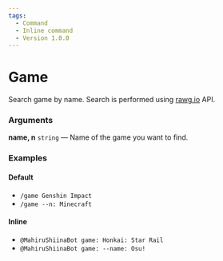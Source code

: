 ```yaml
---
tags:
  - Command
  - Inline command
  - Version 1.0.0
---
```


# Game

Search game by name. Search is performed using [rawg.io](https://rawg.io) API.

### Arguments

**name, n**  `string` — Name of the game you want to find. 

### Examples

#### Default
+ `/game Genshin Impact`
+ `/game --n: Minecraft`

#### Inline
+ `@MahiruShiinaBot game: Honkai: Star Rail`
+ `@MahiruShiinaBot game: --name: Osu!`